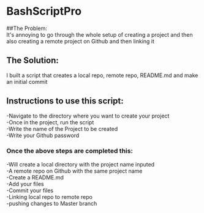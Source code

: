 # BashScriptPro

##The Problem:  
It's annoying to go through the whole setup of creating a project and then also creating a remote project on Github and then linking it

## The Solution:
I built a script that creates a local repo, remote repo, README.md and make an initial commit

## Instructions to use this script:  
 
  -Navigate to the directory where you want to create your project  
  -Once in the project, run the script  
  -Write the name of the Project to be created  
  -Write your Github password  
  
### Once the above steps are completed this:  
  -Will create a local directory with the project name inputed  
  -A remote repo on Github with the same project name  
  -Create a README.md  
  -Add  your files  
  -Commit your files  
  -Linking local repo to remote repo  
  -pushing changes to Master branch  
